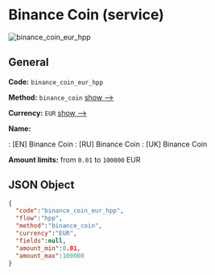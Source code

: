 
# Binance Coin (service) 
![binance_coin_eur_hpp](https://static.openfintech.io/payment_methods/binance_coin_eur_hpp/logo.svg?w=400&c=v0.59.26#w200)  

## General 
 
**Code:** `binance_coin_eur_hpp` 
 
**Method:** `binance_coin` 
 [show -->](/payment-methods/binance_coin/) 
 
**Currency:** `EUR` [show -->](/currencies/EUR/) 
 
**Name:** 
 
:	[EN] Binance Coin 
:	[RU] Binance Coin 
:	[UK] Binance Coin 
 
**Amount limits:** from `0.01` to `100000` EUR 

## JSON Object 

```json
{
  "code":"binance_coin_eur_hpp",
  "flow":"hpp",
  "method":"binance_coin",
  "currency":"EUR",
  "fields":null,
  "amount_min":0.01,
  "amount_max":100000
}
```  
